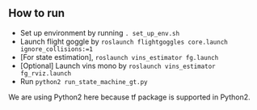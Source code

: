 ## How to run

* Set up environment by running ```. set_up_env.sh```
* Launch flight goggle by ```roslaunch flightgoggles core.launch ignore_collisions:=1```
* [For state estimation], ```roslaunch vins_estimator fg.launch```
* [Optional] Launch vins mono by ```roslaunch vins_estimator fg_rviz.launch```
* Run ```python2 run_state_machine_gt.py```

We are using Python2 here because tf package is supported in Python2.

